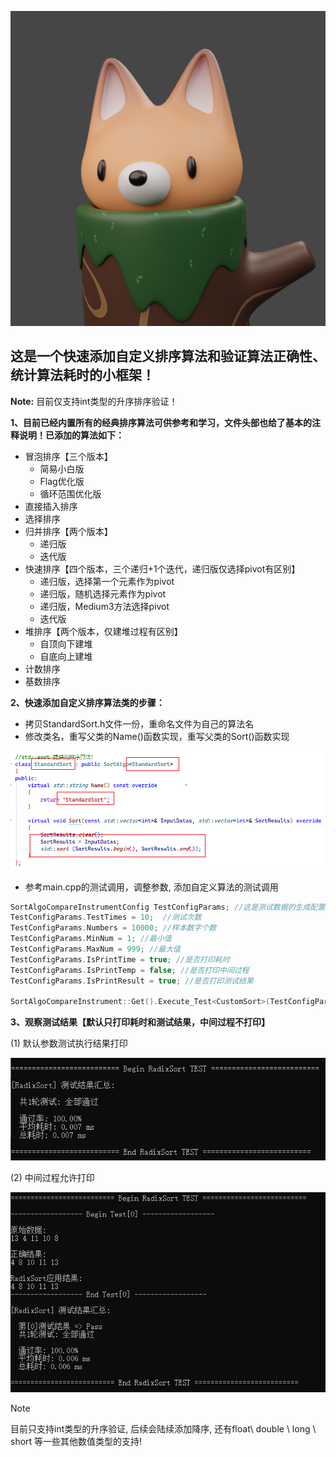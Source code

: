 ![小狐狸2](README/%E5%B0%8F%E7%8B%90%E7%8B%B82.png)





## 这是一个快速添加自定义排序算法和验证算法正确性、统计算法耗时的小框架！



**Note:**  目前仅支持int类型的升序排序验证！



**1、目前已经内置所有的经典排序算法可供参考和学习，文件头部也给了基本的注释说明！已添加的算法如下：**

- 冒泡排序【三个版本】
  - 简易小白版
  - Flag优化版
  - 循环范围优化版
- 直接插入排序
- 选择排序
- 归并排序【两个版本】
  - 递归版
  - 迭代版
- 快速排序【四个版本，三个递归+1个迭代，递归版仅选择pivot有区别】
  - 递归版，选择第一个元素作为pivot
  - 递归版，随机选择元素作为pivot
  - 递归版，Medium3方法选择pivot
  - 迭代版
- 堆排序【两个版本，仅建堆过程有区别】
  - 自顶向下建堆
  - 自底向上建堆
- 计数排序
- 基数排序





**2、快速添加自定义排序算法类的步骤：**

- 拷贝StandardSort.h文件一份，重命名文件为自己的算法名
- 修改类名，重写父类的Name()函数实现，重写父类的Sort()函数实现

![image-20241114200920128](README/image-20241114200920128.png)

- 参考main.cpp的测试调用，调整参数,  添加自定义算法的测试调用

```c++
SortAlgoCompareInstrumentConfig TestConfigParams; //这是测试数据的生成配置
TestConfigParams.TestTimes = 10;  //测试次数
TestConfigParams.Numbers = 10000; //样本数字个数
TestConfigParams.MinNum = 1; //最小值
TestConfigParams.MaxNum = 999; //最大值
TestConfigParams.IsPrintTime = true; //是否打印耗时
TestConfigParams.IsPrintTemp = false; //是否打印中间过程
TestConfigParams.IsPrintResult = true; //是否打印测试结果

SortAlgoCompareInstrument::Get().Execute_Test<CustomSort>(TestConfigParams); //自定义算法执行测试
```





**3、观察测试结果【默认只打印耗时和测试结果，中间过程不打印】**

(1)  默认参数测试执行结果打印

![image-20241114201410118](README/image-20241114201410118.png)



(2)  中间过程允许打印

![image-20241114201441322](README/image-20241114201441322.png)





> [!NOTE]
>
> 目前只支持int类型的升序验证, 后续会陆续添加降序,  还有float\ double \ long \ short 等一些其他数值类型的支持!





















